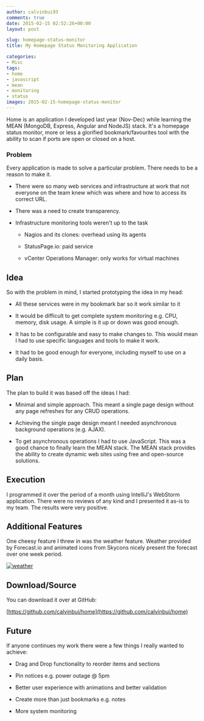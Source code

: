 ```yaml
---
author: calvinbui93
comments: true
date: 2015-02-15 02:52:26+00:00
layout: post

slug: homepage-status-monitor
title: My Homepage Status Monitoring Application

categories:
- Misc
tags:
- home
- javascript
- mean
- monitoring
- status
images: 2015-02-15-homepage-status-monitor
---
```


Home is an application I developed last year (Nov-Dec) while learning the MEAN (MongoDB, Express, Angular and NodeJS) stack. It's a homepage status monitor, more or less a glorified bookmark/favourites tool with the ability to scan if ports are open or closed on a host.

<!-- more -->


### Problem


Every application is made to solve a particular problem. There needs to be a reason to make it.



	
  * There were so many web services and infrastructure at work that not everyone on the team knew which was where and how to access its correct URL.

	
  * There was a need to create transparency.

	
  * Infrastructure monitoring tools weren't up to the task

	
    * Nagios and its clones: overhead using its agents

	
    * StatusPage.io: paid service

	
    * vCenter Operations Manager: only works for virtual machines







## Idea


So with the problem in mind, I started prototyping the idea in my head:



	
  * All these services were in my bookmark bar so it work similar to it

	
  * It would be difficult to get complete system monitoring e.g. CPU, memory, disk usage. A simple is it up or down was good enough.

	
  * It has to be configurable and easy to make changes to. This would mean I had to use specific languages and tools to make it work.

	
  * It had to be good enough for everyone, including myself to use on a daily basis.




## Plan


The plan to build it was based off the ideas I had:



	
  * Minimal and simple approach. This meant a single page design without any page refreshes for any CRUD operations.

	
  * Achieving the single page design meant I needed asynchronous background operations (e.g. AJAX).

	
  * To get asynchronous operations I had to use JavaScript. This was a good chance to finally learn the MEAN stack. The MEAN stack provides the ability to create dynamic web sites using free and open-source solutions.




## Execution


I programmed it over the period of a month using IntelliJ's WebStorm application. There were no reviews of any kind and I presented it as-is to my team. The results were very positive.


## Additional Features


One cheesy feature I threw in was the weather feature. Weather provided by Forecast.io and animated icons from Skycons nicely present the forecast over one week period.

[![weather](http://calvinbuiblog.files.wordpress.com/2015/01/weather.png)](http://calvinbuiblog.files.wordpress.com/2015/01/weather.png)


## Download/Source


You can download it over at GitHub:

[https://github.com/calvinbui/home](https://github.com/calvinbui/home)


## Future


If anyone continues my work there were a few things I really wanted to achieve:



	
  * Drag and Drop functionality to reorder items and sections

	
  * Pin notices e.g. power outage @ 5pm

	
  * Better user experience with animations and better validation

	
  * Create more than just bookmarks e.g. notes

	
  * More system monitoring


